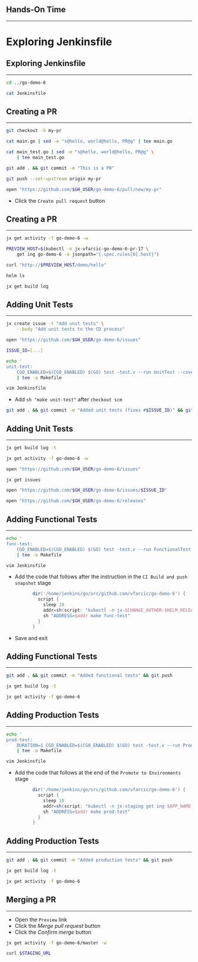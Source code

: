 ## Hands-On Time

---

# Exploring Jenkinsfile


## Exploring Jenkinsfile

---

```bash
cd ../go-demo-6

cat Jenkinsfile
```


## Creating a PR

---

```bash
git checkout -b my-pr

cat main.go | sed -e "s@hello, world@hello, PR@g" | tee main.go

cat main_test.go | sed -e "s@hello, world@hello, PR@g" \
    | tee main_test.go

git add . && git commit -m "This is a PR"

git push --set-upstream origin my-pr

open "https://github.com/$GH_USER/go-demo-6/pull/new/my-pr"
```

* Click the `Create pull request` button


## Creating a PR

---

```bash
jx get activity -f go-demo-6 -w

PREVIEW_HOST=$(kubectl -n jx-vfarcic-go-demo-6-pr-17 \
    get ing go-demo-6 -o jsonpath="{.spec.rules[0].host}")

curl "http://$PREVIEW_HOST/demo/hello"

helm ls

jx get build log
```


## Adding Unit Tests

---

```bash
jx create issue -t "Add unit tests" \
    --body "Add unit tests to the CD process"

open "https://github.com/$GH_USER/go-demo-6/issues"

ISSUE_ID=[...]

echo '
unit-test: 
	CGO_ENABLED=$(CGO_ENABLED) $(GO) test -test.v --run UnitTest --cover' \
    | tee -a Makefile

vim Jenkinsfile
```

* Add `sh "make unit-test"` after `checkout scm`

```bash
git add . && git commit -m "Added unit tests (fixes #$ISSUE_ID)" && git push
```


## Adding Unit Tests

---

```bash
jx get build log -t

jx get activity -f go-demo-6 -w

open "https://github.com/$GH_USER/go-demo-6/issues"

jx get issues

open "https://github.com/$GH_USER/go-demo-6/issues/$ISSUE_ID"

open "https://github.com/$GH_USER/go-demo-6/releases"
```


## Adding Functional Tests

---

```bash
echo '
func-test: 
	CGO_ENABLED=$(CGO_ENABLED) $(GO) test -test.v --run FunctionalTest --cover' \
    | tee -a Makefile

vim Jenkinsfile
```

* Add the code that follows after the instruction in the `CI Build and push snapshot` stage

```groovy
          dir('/home/jenkins/go/src/github.com/vfarcic/go-demo-6') {
            script {
              sleep 10
              addr=sh(script: "kubectl -n jx-$CHANGE_AUTHOR-$HELM_RELEASE get ing $APP_NAME -o jsonpath='{.spec.rules[0].host}'", returnStdout: true).trim()
              sh "ADDRESS=$addr make func-test"
            }
          }
```

* Save and exit


## Adding Functional Tests

---

```bash
git add . && git commit -m "Added functional tests" && git push

jx get build log -t

jx get activity -f go-demo-6
```


## Adding Production Tests

---

```bash
echo '
prod-test: 
	DURATION=1 CGO_ENABLED=$(CGO_ENABLED) $(GO) test -test.v --run ProductionTest --cover' \
    | tee -a Makefile

vim Jenkinsfile
```

* Add the code that follows at the end of the `Promote to Environments` stage

```groovy
          dir('/home/jenkins/go/src/github.com/vfarcic/go-demo-6') {
            script {
              sleep 10
              addr=sh(script: "kubectl -n jx-staging get ing $APP_NAME -o jsonpath='{.spec.rules[0].host}'", returnStdout: true).trim()
              sh "ADDRESS=$addr make prod-test"
            }
          }
```


## Adding Production Tests

---

```bash
git add . && git commit -m "Added production tests" && git push

jx get build log -t

jx get activity -f go-demo-6
```


## Merging a PR

---

* Open the `Preview` link
* Click the *Merge pull request* button
* Click the *Confirm merge* button

```bash
jx get activity -f go-demo-6/master -w

curl $STAGING_URL
```
